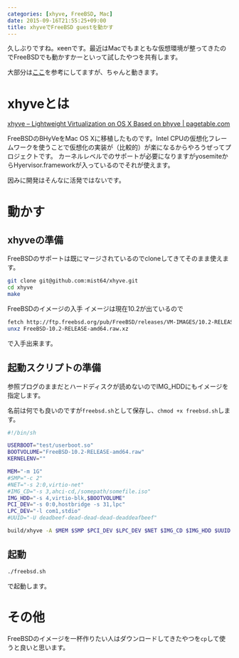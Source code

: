 ```yaml
---
categories: [xhyve, FreeBSD, Mac]
date: 2015-09-16T21:55:25+09:00
title: xhyveでFreeBSD guestを動かす
---
```


久しぶりですね。κeenです。最近はMacでもまともな仮想環境が整ってきたのでFreeBSDでも動かすかーといって試したやつを共有します。

<!--more-->
大部分は[ここ](http://blog.holidayworking.org/entry/2015/06/27/xhyve_%E3%81%A7_FreeBSD_%E3%82%92%E5%8B%95%E3%81%8B%E3%81%97%E3%81%A6%E3%81%BF%E3%81%9F)を参考にしてますが、ちゃんと動きます。

# xhyveとは
[xhyve – Lightweight Virtualization on OS X Based on bhyve | pagetable.com](http://www.pagetable.com/?p=831)


FreeBSDのBHyVeをMac OS Xに移植したものです。Intel CPUの仮想化フレームワークを使うことで仮想化の実装が（比較的）が楽になるからやろうぜってプロジェクトです。
カーネルレベルでのサポートが必要になりますがyosemiteからHyervisor.frameworkが入っているのでそれが使えます。

因みに開発はそんなに活発ではないです。

# 動かす

## xhyveの準備
FreeBSDのサポートは既にマージされているのでcloneしてきてそのまま使えます。

```sh
git clone git@github.com:mist64/xhyve.git
cd xhyve
make
```

FreeBSDのイメージの入手
イメージは現在10.2が出ているので

```sh
fetch http://ftp.freebsd.org/pub/FreeBSD/releases/VM-IMAGES/10.2-RELEASE/amd64/Latest/FreeBSD-10.2-RELEASE-amd64.raw.xz
unxz FreeBSD-10.2-RELEASE-amd64.raw.xz
```

で入手出来ます。

## 起動スクリプトの準備

参照ブログのままだとハードディスクが読めないのでIMG_HDDにもイメージを指定します。

名前は何でも良いのですが`freebsd.sh`として保存し、`chmod +x freebsd.sh`します。

```sh
#!/bin/sh

USERBOOT="test/userboot.so"
BOOTVOLUME="FreeBSD-10.2-RELEASE-amd64.raw"
KERNELENV=""

MEM="-m 1G"
#SMP="-c 2"
#NET="-s 2:0,virtio-net"
#IMG_CD="-s 3,ahci-cd,/somepath/somefile.iso"
IMG_HDD="-s 4,virtio-blk,$BOOTVOLUME"
PCI_DEV="-s 0:0,hostbridge -s 31,lpc"
LPC_DEV="-l com1,stdio"
#UUID="-U deadbeef-dead-dead-dead-deaddeafbeef"

build/xhyve -A $MEM $SMP $PCI_DEV $LPC_DEV $NET $IMG_CD $IMG_HDD $UUID -f fbsd,$USERBOOT,$BOOTVOLUME,"$KERNELENV"

```

## 起動

```sh
./freebsd.sh
```

で起動します。

# その他

FreeBSDのイメージを一杯作りたい人はダウンロードしてきたやつを`cp`して使うと良いと思います。
